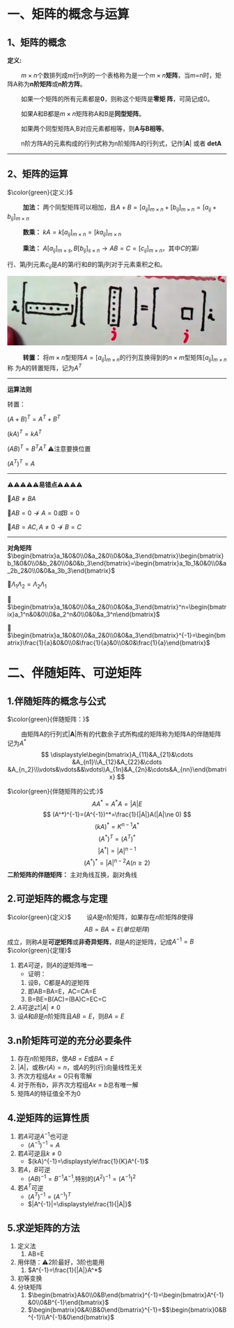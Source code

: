 # 一、矩阵的概念与运算

## 1、矩阵的概念

**定义:** 

$\qquad$$m\times n$个数排列成m行n列的一个表格称为是一个$m\times n$**矩阵**，当m=n时，矩阵A称为**n阶矩阵**或**n阶方阵**。

$\qquad$如果一个矩阵的所有元素都是**0**，则称这个矩阵是**零矩
阵**，可简记成$0$。

$\qquad$如果A和B都是$m\times n$矩阵称A和B是**同型矩阵**。

$\qquad$如果两个同型矩阵A,B对应元素都相等，则**A与B相等**。

$\qquad$n阶方阵A的元素构成的行列式称为n阶矩阵A的行列式，记作|**A**| 或者 **detA**

****

## 2、矩阵的运算

$\color{green}{定义:}$

$\qquad$ **加法：** 两个同型矩阵可以相加，且$A+B=[a_{ij}]_{m\times n}+[b_{ij}]_{m\times n}=[a_{ij}+b_{ij}]_{m\times n}$

$\qquad$ **数乘：** $kA=k[a_{ij}]_{m\times n}=[ka_{ij}]_{m\times n}$

$\qquad$ **乘法：** $A[a_{ij}]_{m\times s},B[b_{ij}]_{s\times n}\rightarrow AB=C=[c_{ij}]_{m\times n}$，其中$C$的第$i$

行、第$j$列元素$c_{ij}$是$A$的第$i$行和$B$的第$j$列对于元素乘积之和。

![](2021-05-13-20-51-59.png)

$\qquad$ **转置：** 将$m\times n$型矩阵$A=[a_{ij}]_{m\times n}$的行列互换得到的$n\times m$型矩阵$[a_{ij}]_{m\times n}$称
为A的转置矩阵，记为$A^T$

****

**运算法则**

转置：

$(A+B)^T=A^T+B^T$

$(kA)^T=kA^T$

$(AB)^T=B^TA^T$  ⚠️注意要换位置

$(A^T)^T=A$

****

⚠️⚠️⚠️⚠️⚠️**易错点**⚠️⚠️⚠️⚠️

🥇$AB\ne BA$

🥈$AB=0 \nrightarrow A=0或B=0$

🥉$AB=AC,A\ne 0\nrightarrow B=C$

****

**对角矩阵**
$\begin{bmatrix}a_1&0&0\\0&a_2&0\\0&0&a_3\end{bmatrix}\begin{bmatrix}b_1&0&0\\0&b_2&0\\0&0&b_3\end{bmatrix}=\begin{bmatrix}a_1b_1&0&0\\0&a_2b_2&0\\0&0&a_3b_3\end{bmatrix}$

🥇$\Lambda_1\Lambda_2=\Lambda_2\Lambda_1$

🥈$\begin{bmatrix}a_1&0&0\\0&a_2&0\\0&0&a_3\end{bmatrix}^n=\begin{bmatrix}a_1^n&0&0\\0&a_2^n&0\\0&0&a_3^n\end{bmatrix}$

🥉$\begin{bmatrix}a_1&0&0\\0&a_2&0\\0&0&a_3\end{bmatrix}^{-1}=\begin{bmatrix}\frac{1}{a}&0&0\\0&\frac{1}{a}&0\\0&0&\frac{1}{a}\end{bmatrix}$


# 二、伴随矩阵、可逆矩阵

## 1.伴随矩阵的概念与公式

$\color{green}{伴随矩阵：}$

$\qquad$由矩阵A的行列式|**A**|所有的代数余子式所构成的矩阵称为矩阵A的伴随矩阵记为$A^*$
$$
\displaystyle\begin{bmatrix}A_{11}&A_{21}&\cdots &A_{n1}\\A_{12}&A_{22}&\cdots &A_{n_2}\\\vdots&\vdots&&\vdots\\A_{1n}&A_{2n}&\cdots&A_{nn}\end{bmatrix}
$$

$\color{green}{伴随矩阵的公式:}$
$$
AA^*=A^*A=|A|E
$$
$$
(A^*)^{-1}=(A^{-1})^*=\frac{1}{|A|}A(|A|\ne 0)
$$
$$
(kA)^*=K^{n-1}A^*
$$
$$
(A^*)^T=(A^T)^*
$$
$$
|A^*|=|A|^{n-1}
$$
$$
(A^*)^*=|A|^{n-2}A(n\geq 2)
$$
**二阶矩阵的伴随矩阵：** 主对角线互换，副对角线
## 2.可逆矩阵的概念与定理
$\color{green}{定义}$
$\qquad$设$A$是$n$阶矩阵，如果存在$n$阶矩阵$B$使得$$
AB=BA=E(单位矩阵)
$$成立，则称$A$是**可逆矩阵**或**非奇异矩阵**，$B$是$A$的逆矩阵，记成$A^{-1}=B$
$\color{green}{定理}$

1. 若$A$可逆，则$A$的逆矩阵唯一
    - 证明：
    1. 设B，C都是A的逆矩阵
    2. 即AB=BA=E，AC=CA=E
    3. B=BE=B(AC)=(BA)C=EC=C
2. $A$可逆$\rightleftarrows$$|A|\ne 0$ 
3. 设$A$和$B$是$n$阶矩阵且$AB=E$，则$BA=E$

## 3.n阶矩阵可逆的充分必要条件
1. 存在$n$阶矩阵$B$，使$AB=E$或$BA=E$
2. $|A|$，或秩$r(A)=n$，或$A$的列(行)向量线性无关
3. 齐次方程组$Ax=0$只有零解
4. 对于所有$b$，非齐次方程组$Ax=b$总有唯一解
5. 矩阵$A$的特征值全不为0

## 4.逆矩阵的运算性质 
1. 若$A$可逆$A^{-1}$也可逆
   - $(A^{-1})^{-1}=A$
2. 若$A$可逆且$k\ne 0$
   - $(kA)^{-1}=\displaystyle\frac{1}{K}A^{-1}$
3. 若$A，B$可逆
   - $(AB)^{-1}=B^{-1}A^{-1}$,特别的$(A^2)^{-1}=(A^{-1})^2$
4. 若$A^T$可逆
   - $(A^T)^{-1}=(A^{-1})^T$
   - $|A^{-1}|=\displaystyle\frac{1}{|A|}$

## 5.求逆矩阵的方法
1. 定义法
   1. AB=E
2. 用伴随：⚠️2阶最好，3阶也能用
   1. $A^{-1}=\frac{1}{|A|}A^*$
3. 初等变换
4. 分块矩阵
   1. $\begin{bmatrix}A&0\\0&B\end{bmatrix}^{-1}=\begin{bmatrix}A^{-1}&0\\0&B^{-1}\end{bmatrix}$
   2. $\begin{bmatrix}0&A\\B&0\end{bmatrix}^{-1}=$$\begin{bmatrix}0&B^{-1}\\A^{-1}&0\end{bmatrix}$